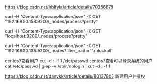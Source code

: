 https://blog.csdn.net/hblfyla/article/details/70256879



curl -H "Content-Type:application/json" -X GET "192.168.50.158:9200/_nodes/process?pretty"

curl -H "Content-Type:application/json" -X GET "localhost:9200/_nodes/process?pretty"

curl -H "Content-Type:application/json" -X GET "192.168.50.158:9200/_nodes?filter_path=**.mlockall"

centos7查看用户 cut -d : -f 1 /etc/passwd
centos7查看可以登录系统的用户 cat /etc/passwd | grep -v /sbin/nologin | cut -d : -f 1


https://blog.csdn.net/danykk/article/details/80137806 新建用户并授权